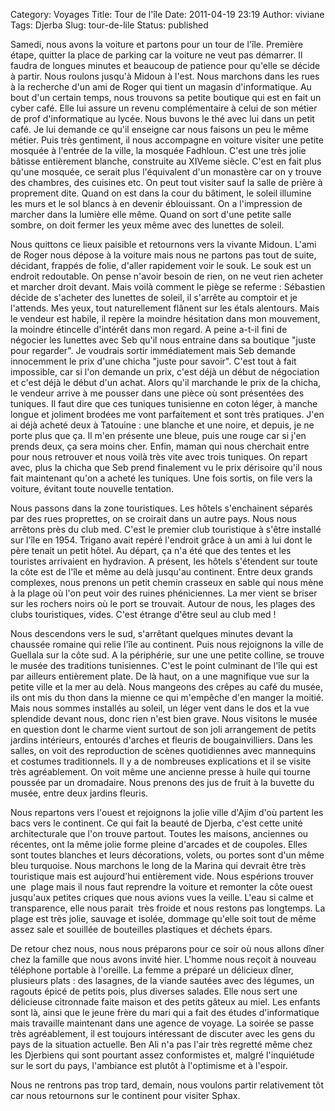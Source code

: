 Category: Voyages
Title: Tour de l'île
Date: 2011-04-19 23:19
Author: viviane
Tags: Djerba
Slug: tour-de-lile
Status: published

Samedi, nous avons la voiture et partons pour un tour de l'île. Première étape, quitter la place de parking car la voiture ne veut pas démarrer. Il faudra de longues minutes et beaucoup de patience pour qu'elle se décide à partir. Nous roulons jusqu'à Midoun à l'est. Nous marchons dans les rues à la recherche d'un ami de Roger qui tient un magasin d'informatique. Au bout d'un certain temps, nous trouvons sa petite boutique qui est en fait un cyber café. Elle lui assure un revenu complémentaire à celui de son métier de prof d'informatique au lycée. Nous buvons le thé avec lui dans un petit café. Je lui demande ce qu'il enseigne car nous faisons un peu le même métier. Puis très gentiment, il nous accompagne en voiture visiter une petite mosquée à l'entrée de la ville, la mosquée Fadhloun. C'est une très jolie bâtisse entièrement blanche, construite au XIVeme siècle. C'est en fait plus qu'une mosquée, ce serait plus l'équivalent d'un monastère car on y trouve des chambres, des cuisines etc. On peut tout visiter sauf la salle de prière à proprement dite. Quand on est dans la cour du bâtiment, le soleil illumine les murs et le sol blancs à en devenir éblouissant. On a l'impression de marcher dans la lumière elle même. Quand on sort d'une petite salle sombre, on doit fermer les yeux même avec des lunettes de soleil.

Nous quittons ce lieux paisible et retournons vers la vivante Midoun. L'ami de Roger nous dépose à la voiture mais nous ne partons pas tout de suite, décidant, frappés de folie, d'aller rapidement voir le souk. Le souk est un endroit redoutable. On pense n'avoir besoin de rien, on ne veut rien acheter et marcher droit devant. Mais voilà comment le piège se referme : Sébastien décide de s'acheter des lunettes de soleil, il s'arrête au comptoir et je l'attends. Mes yeux, tout naturellement flânent sur les étals alentours. Mais le vendeur est habile, il repère la moindre hésitation dans mon mouvement, la moindre étincelle d'intérêt dans mon regard. A peine a-t-il fini de négocier les lunettes avec Seb qu'il nous entraine dans sa boutique "juste pour regarder". Je voudrais sortir immédiatement mais Seb demande innocemment le prix d'une chicha "juste pour savoir". C'est tout à fait impossible, car si l'on demande un prix, c'est déjà un début de négociation et c'est déjà le début d'un achat. Alors qu'il marchande le prix de la chicha, le vendeur arrive à me pousser dans une pièce où sont présentées des tuniques. Il faut dire que ces tuniques tunisienne en coton léger, à manche longue et joliment brodées me vont parfaitement et sont très pratiques. J'en ai déjà acheté deux à Tatouine : une blanche et une noire, et depuis, je ne porte plus que ça. Il m'en présente une bleue, puis une rouge car si j'en prends deux, ça sera moins cher. Enfin, maman qui nous cherchait entre pour nous retrouver et nous voilà très vite avec trois tuniques. On repart avec, plus la chicha que Seb prend finalement vu le prix dérisoire qu'il nous fait maintenant qu'on a acheté les tuniques. Une fois sortis, on file vers la voiture, évitant toute nouvelle tentation.

Nous passons dans la zone touristiques. Les hôtels s'enchainent séparés par des rues proprettes, on se croirait dans un autre pays. Nous nous arrêtons près du club med. C'est le premier club touristique à s'être installé sur l'île en 1954. Trigano avait repéré l'endroit grâce à un ami à lui dont le père tenait un petit hôtel. Au départ, ça n'a été que des tentes et les touristes arrivaient en hydravion. A présent, les hôtels s'étendent sur toute la côte est de l'île et même au delà jusqu'au continent. Entre deux grands complexes, nous prenons un petit chemin crasseux en sable qui nous mène à la plage où l'on peut voir des ruines phéniciennes. La mer vient se briser sur les rochers noirs où le port se trouvait. Autour de nous, les plages des clubs touristiques, vides. C'est étrange d'être seul au club med !

Nous descendons vers le sud, s'arrêtant quelques minutes devant la chaussée romaine qui relie l'île au continent. Puis nous rejoignons la ville de Guellala sur la côte sud. A la périphérie, sur une une petite colline, se trouve le musée des traditions tunisiennes. C'est le point culminant de l'île qui est par ailleurs entièrement plate. De là haut, on a une magnifique vue sur la petite ville et la mer au delà. Nous mangeons des crêpes au café du musée, ils ont mis du thon dans la mienne ce qui m'empêche d'en manger la moitié. Mais nous sommes installés au soleil, un léger vent dans le dos et la vue splendide devant nous, donc rien n'est bien grave. Nous visitons le musée en question dont le charme vient surtout de son joli arrangement de petits jardins intérieurs, entourés d'arches et fleuris de bougainvilliers. Dans les salles, on voit des reproduction de scènes quotidiennes avec mannequins et costumes traditionnels. Il y a de nombreuses explications et il se visite très agréablement. On voit même une ancienne presse à huile qui tourne poussée par un dromadaire. Nous prenons des jus de fruit à la buvette du musée, entre deux jardins fleuris.

Nous repartons vers l'ouest et rejoignons la jolie ville d'Ajim d'où partent les bacs vers le continent. Ce qui fait la beauté de Djerba, c'est cette unité architecturale que l'on trouve partout. Toutes les maisons, anciennes ou récentes, ont la même jolie forme pleine d'arcades et de coupoles. Elles sont toutes blanches et leurs décorations, volets, ou portes sont d'un même bleu turquoise. Nous marchons le long de la Marina qui devrait être très touristique mais est aujourd'hui entièrement vide. Nous espérions trouver une  plage mais il nous faut reprendre la voiture et remonter la côte ouest jusqu'aux petites criques que nous avions vues la veille. L'eau si calme et transparence, elle nous parait  très froide et nous restons pas longtemps. La plage est très jolie, sauvage et isolée, dommage qu'elle soit tout de même assez sale et souillée de bouteilles plastiques et déchets épars.

De retour chez nous, nous nous préparons pour ce soir où nous allons dîner chez la famille que nous avons invité hier. L'homme nous reçoit à nouveau téléphone portable à l'oreille. La femme a préparé un délicieux dîner, plusieurs plats : des lasagnes, de la viande sautées avec des légumes, un ragouts épicé de petits pois, plus diverses salades. Elle nous sert une délicieuse citronnade faite maison et des petits gâteux au miel. Les enfants sont là, ainsi que le jeune frère du mari qui a fait des études d'informatique mais travaille maintenant dans une agence de voyage. La soirée se passe très agréablement, il est toujours intéressant de discuter avec les gens du pays de la situation actuelle. Ben Ali n'a pas l'air très regretté même chez les Djerbiens qui sont pourtant assez conformistes et, malgré l'inquiétude sur le sort du pays, l'ambiance est plutôt à l'optimisme et à l'espoir.

Nous ne rentrons pas trop tard, demain, nous voulons partir relativement tôt car nous retournons sur le continent pour visiter Sphax.